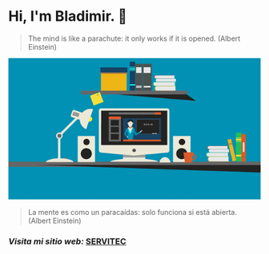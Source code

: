 # Hi, I'm Bladimir. 👋

> The  mind is like a parachute: it only works if it is opened. (Albert Einstein)

![](https://github.com/Lovux06/Lovux06/blob/master/Lovux06.gif)

> La mente es como un paracaídas: solo funciona si está abierta. (Albert Einstein)

### *Visita mi sitio web:* [SERVITEC](https://lovux06.github.io/SERVITEC/)
